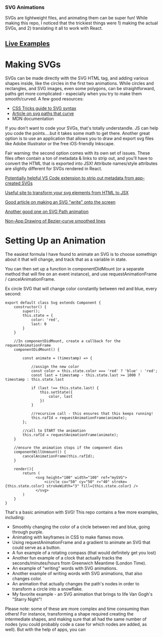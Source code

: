 

### SVG Animations

SVGs are lightweight files, and animating them can be super fun! While making this repo, I noticed that the trickiest things were 1) making the actual SVGs, and 2) translating it all to work with React.

## [Live Examples](https://emkeator.github.io/svg-animations/)

# Making SVGs

SVGs can be made directly with the SVG HTML tag, and adding various shapes inside, like the circles in the first two animations. While circles and rectangles, and SVG images, even some polygons, can be straightforward, paths get more complicated - especially when you try to make them smooth/curved. A few good resources:
  * [CSS Tricks guide to SVG syntax](https://css-tricks.com/svg-path-syntax-illustrated-guide/)
  * [Article on svg paths that curve](http://vanseodesign.com/web-design/svg-paths-curve-commands/)
  * MDN documentation

If you don't want to code your SVGs, that's totally understandle. JS can help you code the points....but it takes some math to get there. Another great option is to use an application that allows you to draw and export svg files like Adobe Illustrator or the free iOS-friendly Inkscape.

Fair warning: the second option comes with its own set of issues. These files often contain a ton of metadata & links to strip out, and you'll have to convert the HTML that is exported into JSX! Attribute names/style attributes are slightly different for SVGs rendered in React.

[Potentially helpful VS Code extension to strip out metadata from app-created SVGs](https://marketplace.visualstudio.com/items?itemName=jock.svg)

[Useful site to transform your svg elements from HTML to JSX](https://magic.reactjs.net/htmltojsx.htm)

[Good article on making an SVG "write" onto the screen](https://jakearchibald.com/2013/animated-line-drawing-svg/)

[Another good one on SVG Path animation](https://css-tricks.com/svg-line-animation-works/)

[Non-App Drawing of Bezier-curve smoothed lines](https://medium.com/@francoisromain/smooth-a-svg-path-with-cubic-bezier-curves-e37b49d46c74)


# Setting Up an Animation

The easiest formula I have found to animate an SVG is to choose somethign about it that will change, and track that as a variable in state.

You can then set up a function in componentDidMount (or a separate method that will fire on an event instance), and use requestAnimationFrame / cancelAnimationFrame.

Ex circle SVG that will change color constantly between red and blue, every second:
```
export default class Svg extends Component {
    constructor() {
        super();
        this.state = {
            color: 'red',
            last: 0
        }
    }

    //In componentDidMount, create a callback for the requestAnimationFrame
    componentDidMount() {
    
        const animate = (timestamp) => {
        
            //assign the new color
            const color = this.state.color === 'red' ? 'blue' : 'red';
            const last = timestamp - this.state.last >= 1000 ? timestamp : this.state.last
            
            if (last !== this.state.last) {
                this.setState({
                    color, last
                })
            }
            
            //recursive call - this ensures that this keeps running!
            this.rafId = requestAnimationFrame(animate);
        };
        
        //call to START the animation
        this.rafId = requestAnimationFrame(animate);
    }

    //ensure the animation stops if the component dies
    componentWillUnmount() {
        cancelAnimationFrame(this.rafId);
    }

    render(){
        return (
              <svg height="100" width="100" ref="mySVG">
                  <circle cx="50" cy="50" r="40" stroke={this.state.color} strokeWidth="3" fill={this.state.color} />
              </svg>
        )
    }
} 
```

That's a basic animation with SVG! This repo contains a few more examples, including:
  * Smoothly changing the color of a circle between red and blue, going through purple.
  * Animating with keyframes in CSS to make flames move.
  * Using requestAnimationFrame and a gradient to animate an SVG that could serve as a button.
  * A fun example of a rotating compass (that would definitely get you lost)
  * Another fun example of a clock that actually tracks the seconds/minutes/hours
  from Greenwich Meantime (London Time).
  * An example of "writing" words with SVG animations.
  * Another example of writing words with SVG animations, that also changes color.
  * An animation that actually changes the path's nodes in order to transform a circle into a snowflake.
  * My favorite example - an SVG animation that brings to life Van Gogh's "Starry Night"!


Please note: some of these are more complex and time consuming than others! For instance, transforming a shape required creating the intermediate shapes, and making sure that all had the same number of nodes (you could probably code a case for which nodes are added, as well). But with the help of apps, you can 
  
  
  
